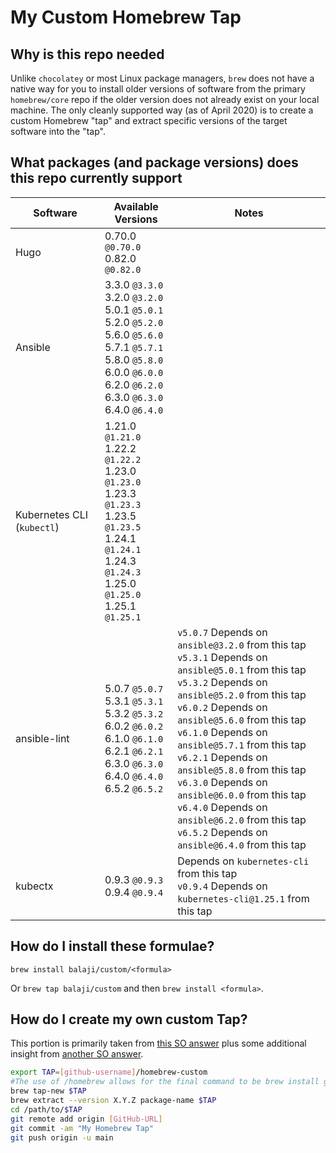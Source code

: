 # My Custom Homebrew Tap

## Why is this repo needed

Unlike `chocolatey` or most Linux package managers, `brew` does not have a native way for you to install older versions of software from the primary `homebrew/core` repo if the older version does not already exist on your local machine. The only cleanly supported way (as of April 2020) is to create a custom Homebrew "tap" and extract specific versions of the target software into the "tap".

## What packages (and package versions) does this repo currently support

|Software|Available Versions|Notes|
|--------|------------------|-----|
|Hugo| 0.70.0 `@0.70.0` <br> 0.82.0 `@0.82.0`||
|Ansible|3.3.0 `@3.3.0` <br> 3.2.0 `@3.2.0` <br> 5.0.1 `@5.0.1` <br> 5.2.0 `@5.2.0` <br> 5.6.0 `@5.6.0` <br> 5.7.1 `@5.7.1` <br> 5.8.0 `@5.8.0` <br> 6.0.0 `@6.0.0` <br> 6.2.0 `@6.2.0` <br> 6.3.0 `@6.3.0` <br> 6.4.0 `@6.4.0`||
|Kubernetes CLI (`kubectl`)|1.21.0 `@1.21.0` <br> 1.22.2 `@1.22.2` <br> 1.23.0 `@1.23.0` <br> 1.23.3 `@1.23.3` <br> 1.23.5 `@1.23.5` <br> 1.24.1 `@1.24.1` <br> 1.24.3 `@1.24.3` <br> 1.25.0 `@1.25.0` <br> 1.25.1 `@1.25.1`||
|ansible-lint|5.0.7 `@5.0.7` <br> 5.3.1 `@5.3.1` <br> 5.3.2 `@5.3.2` <br> 6.0.2 `@6.0.2` <br> 6.1.0 `@6.1.0` <br> 6.2.1 `@6.2.1` <br> 6.3.0 `@6.3.0` <br> 6.4.0 `@6.4.0` <br> 6.5.2 `@6.5.2`|`v5.0.7` Depends on `ansible@3.2.0` from this tap <br> `v5.3.1` Depends on `ansible@5.0.1` from this tap <br> `v5.3.2` Depends on `ansible@5.2.0` from this tap <br> `v6.0.2` Depends on `ansible@5.6.0` from this tap <br> `v6.1.0` Depends on `ansible@5.7.1` from this tap <br> `v6.2.1` Depends on `ansible@5.8.0` from this tap <br> `v6.3.0` Depends on `ansible@6.0.0` from this tap <br> `v6.4.0` Depends on `ansible@6.2.0` from this tap <br> `v6.5.2` Depends on `ansible@6.4.0` from this tap|
|kubectx|0.9.3 `@0.9.3` <br> 0.9.4 `@0.9.4`|Depends on `kubernetes-cli` from this tap <br> `v0.9.4` Depends on `kubernetes-cli@1.25.1` from this tap|

## How do I install these formulae?

`brew install balaji/custom/<formula>`

Or `brew tap balaji/custom` and then `brew install <formula>`.

## How do I create my own custom Tap?

This portion is primarily taken from [this SO answer](https://stackoverflow.com/a/64125796) plus some additional insight from [another SO answer](https://stackoverflow.com/a/62822638).

``` bash
export TAP=[github-username]/homebrew-custom
#The use of /homebrew allows for the final command to be brew install github-username/custom
brew tap-new $TAP
brew extract --version X.Y.Z package-name $TAP
cd /path/to/$TAP
git remote add origin [GitHub-URL]
git commit -am "My Homebrew Tap"
git push origin -u main
```
